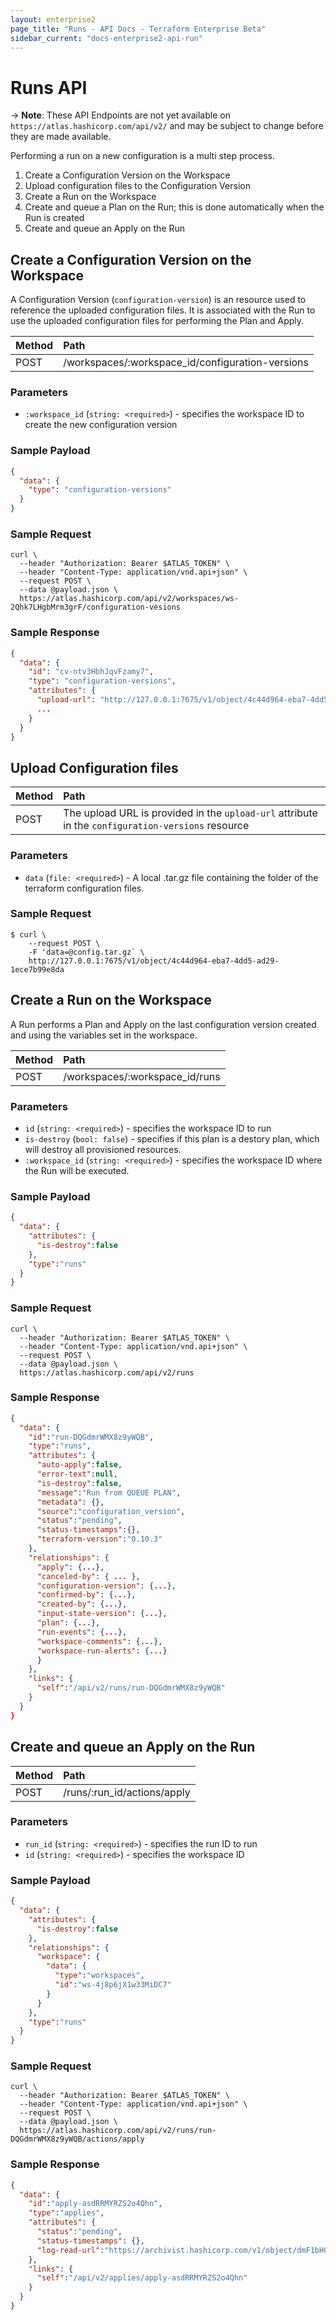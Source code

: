 ```yaml
---
layout: enterprise2
page_title: "Runs - API Docs - Terraform Enterprise Beta"
sidebar_current: "docs-enterprise2-api-run"
---
```


# Runs API

-> **Note**: These API Endpoints are not yet available on `https://atlas.hashicorp.com/api/v2/` and may be subject to change before they are made available.

Performing a run on a new configuration is a multi step process.

1. Create a Configuration Version on the Workspace
2. Upload configuration files to the Configuration Version
3. Create a Run on the Workspace
4. Create and queue a Plan on the Run; this is done automatically when the Run is created
5. Create and queue an Apply on the Run


## Create a Configuration Version on the Workspace

A Configuration Version (`configuration-version`) is an resource used to reference the uploaded configuration files. It is associated with the Run to use the uploaded configuration files for performing the Plan and Apply.

| Method | Path           |
| :----- | :------------- |
| POST | /workspaces/:workspace_id/configuration-versions |

### Parameters

- `:workspace_id` (`string: <required>`) - specifies the workspace ID to create the new configuration version

### Sample Payload

```json
{
  "data": {
    "type": "configuration-versions"
  }
}
```

### Sample Request

```shell
curl \
  --header "Authorization: Bearer $ATLAS_TOKEN" \
  --header "Content-Type: application/vnd.api+json" \
  --request POST \
  --data @payload.json \
  https://atlas.hashicorp.com/api/v2/workspaces/ws-2Qhk7LHgbMrm3grF/configuration-vesions
```

### Sample Response

```json
{
  "data": {
    "id": "cv-ntv3HbhJqvFzamy7",
    "type": "configuration-versions",
    "attributes": {
      "upload-url": "http://127.0.0.1:7675/v1/object/4c44d964-eba7-4dd5-ad29-1ece7b99e8da"
      ...
    }
  }
}
```

## Upload Configuration files

| Method | Path           |
| :----- | :------------- |
| POST | The upload URL is provided in the `upload-url` attribute in the `configuration-versions` resource |

### Parameters

- `data` (`file: <required>`) - A local .tar.gz file containing the folder of the terraform configuration files.

### Sample Request

```shell
$ curl \
    --request POST \
    -F 'data=@config.tar.gz` \
    http://127.0.0.1:7675/v1/object/4c44d964-eba7-4dd5-ad29-1ece7b99e8da
```


## Create a Run on the Workspace

A Run performs a Plan and Apply on the last configuration version created and using the variables set in the workspace.

| Method | Path           |
| :----- | :------------- |
| POST | /workspaces/:workspace_id/runs |

### Parameters

- `id` (`string: <required>`) - specifies the workspace ID to run
- `is-destroy` (`bool: false`) - specifies if this plan is a destory plan, which will destroy all provisioned resources.
- `:workspace_id` (`string: <required>`) - specifies the workspace ID where the Run will be executed.

### Sample Payload

```json
{
  "data": {
    "attributes": {
      "is-destroy":false
    },
    "type":"runs"
  }
}
```

### Sample Request

```shell
curl \
  --header "Authorization: Bearer $ATLAS_TOKEN" \
  --header "Content-Type: application/vnd.api+json" \
  --request POST \
  --data @payload.json \
  https://atlas.hashicorp.com/api/v2/runs
```

### Sample Response

```json
{
  "data": {
    "id":"run-DQGdmrWMX8z9yWQB",
    "type":"runs",
    "attributes": {
      "auto-apply":false,
      "error-text":null,
      "is-destroy":false,
      "message":"Run from QUEUE PLAN",
      "metadata": {},
      "source":"configuration_version",
      "status":"pending",
      "status-timestamps":{},
      "terraform-version":"0.10.3"
    },
    "relationships": {
      "apply": {...},
      "canceled-by": { ... },
      "configuration-version": {...},
      "confirmed-by": {...},
      "created-by": {...},
      "input-state-version": {...},
      "plan": {...},
      "run-events": {...},
      "workspace-comments": {...},
      "workspace-run-alerts": {...}
      }
    },
    "links": {
      "self":"/api/v2/runs/run-DQGdmrWMX8z9yWQB"
    }
  }
}
```

## Create and queue an Apply on the Run

| Method | Path           |
| :----- | :------------- |
| POST | /runs/:run_id/actions/apply |

### Parameters

- `run_id` (`string: <required>`) - specifies the run ID to run
- `id` (`string: <required>`) - specifies the workspace ID

### Sample Payload

```json
{
  "data": {
    "attributes": {
      "is-destroy":false
    },
    "relationships": {
      "workspace": {
        "data": {
          "type":"workspaces",
          "id":"ws-4j8p6jX1w33MiDC7"
        }
      }
    },
    "type":"runs"
  }
}
```

### Sample Request

```shell
curl \
  --header "Authorization: Bearer $ATLAS_TOKEN" \
  --header "Content-Type: application/vnd.api+json" \
  --request POST \
  --data @payload.json \
  https://atlas.hashicorp.com/api/v2/runs/run-DQGdmrWMX8z9yWQB/actions/apply
```

### Sample Response

```json
{
  "data": {
    "id":"apply-asdRRMYRZS2o4Qhn",
    "type":"applies",
    "attributes": {
      "status":"pending",
      "status-timestamps": {},
      "log-read-url":"https://archivist.hashicorp.com/v1/object/dmF1bHQ6djE6em1wNGpRczhGR2ZTY2RURWcxNDN4RjkvMWNveVdmQU9XRXVIdWQ5ZE9WYjhhd2lFb0dqQ0VOUk1FWlBCNmVNRXVBYWUrY1UvSGNKWkEzeUp6c0FxaHd0VzhZakxBQ1VJMEFHN2NRaCtaMEZOb2hFQTA4VmZoRTBUSFdBd01iVWo3bk5YMUM3THVXQ1VpdVhKNnBWM1c0Nm1iZCtoZnNUVkc1VEViWlFHK1E9PQ=="
    },
    "links": {
      "self":"/api/v2/applies/apply-asdRRMYRZS2o4Qhn"
    }
  }
}
```

